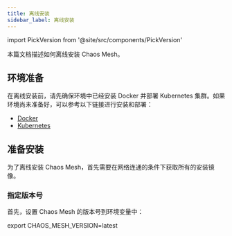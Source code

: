 ```yaml
---
title: 离线安装
sidebar_label: 离线安装
---
```


import PickVersion from '@site/src/components/PickVersion'

本篇文档描述如何离线安装 Chaos Mesh。

## 环境准备

在离线安装前，请先确保环境中已经安装 Docker 并部署 Kubernetes 集群。如果环境尚未准备好，可以参考以下链接进行安装和部署：

- [Docker](https://www.docker.com/get-started)
- [Kubernetes](https://kubernetes.io/docs/setup/)

## 准备安装

为了离线安装 Chaos Mesh，首先需要在网络连通的条件下获取所有的安装镜像。

### 指定版本号

首先，设置 Chaos Mesh 的版本号到环境变量中：

<PickVersion className="language-bash">
export CHAOS_MESH_VERSION=latest
</PickVersion>
